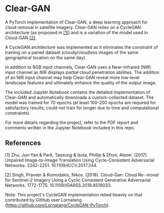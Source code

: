 # Clear-GAN

A PyTorch implementation of Clear-GAN, a deep learning approach for cloud removal in satellite imagery. Clear-GAN relies on a CycleGAN architecture (as proposed in [[1]](#1)) and is a variation of the model used in Cloud-GAN [[2]](#2). 

A CycleGAN architecture was implemented as it eliminates the constraint of training on a paired dataset (cloudy/cloudless images of the same geographical location on the same day).

In addition to RGB input channels, Clear-GAN uses a Near-Infrared (NIR) input channel as NIR displays partial cloud penetration abilities. The addition of an NIR input channel may help Clear-GAN reveal more low-level landscape features and ultimately enhance the quality of the output image.

The included Jupyter Notebook contains the detailed implementation of Clear-GAN and automatically downloads a custom-collected dataset. The model was trained for 70 epochs (at least 100-200 epochs are required for satisfactory results; could not train for longer due to time and computational constraints).

For more details regarding the project, refer to the PDF report and comments written in the Jupyter Notebook included in this repo.

## References
<a id="1">[1]</a>
Zhu, Jun-Yan & Park, Taesung & Isola, Phillip & Efros, Alexei. (2017). Unpaired Image-to-Image Translation Using Cycle-Consistent Adversarial Networks. 2242-2251. 10.1109/ICCV.2017.244.

<a id="2">[2]</a>
Singh, Praveer & Komodakis, Nikos. (2018). Cloud-Gan: Cloud Re- moval for Sentinel-2 Imagery Using a Cyclic Consistent Generative Adversarial Networks. 1772-1775. 10.1109/IGARSS.2018.8519033.

Note: This project's CycleGAN implementation relied heavily on that contributed by GitHub user Lornatang (https://github.com/Lornatang/CycleGAN-PyTorch).
